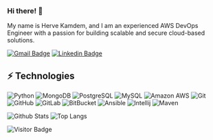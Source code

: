 ### Hi there! 👋
My name is Herve Kamdem, and I am an experienced AWS DevOps Engineer with a passion for building scalable and secure cloud-based solutions.

[![Gmail Badge](https://img.shields.io/badge/-awsdevops1520@gmail.com-c14438?style=flat-square&logo=Gmail&logoColor=white&link=mailto:awsdevops1520@gmail.com)](mailto:awsdevops1520@gmail.com) [![Linkedin Badge](https://img.shields.io/badge/-ludehsar-blue?style=flat-square&logo=Linkedin&logoColor=white&link=https://www.linkedin.com/in/ludehsar/)](https://www.linkedin.com/in/ludehsar/)

## ⚡ Technologies

![Python](https://img.shields.io/badge/-Python-black?style=flat-square&logo=Python)
![MongoDB](https://img.shields.io/badge/-MongoDB-black?style=flat-square&logo=mongodb)
![PostgreSQL](https://img.shields.io/badge/-PostgreSQL-336791?style=flat-square&logo=postgresql)
![MySQL](https://img.shields.io/badge/-MySQL-black?style=flat-square&logo=mysql)
![Amazon AWS](https://img.shields.io/badge/Amazon%20AWS-232F3E?style=flat-square&logo=amazon-aws)
![Git](https://img.shields.io/badge/-Git-black?style=flat-square&logo=git)
![GitHub](https://img.shields.io/badge/-GitHub-181717?style=flat-square&logo=github)
![GitLab](https://img.shields.io/badge/-GitLab-FCA121?style=flat-square&logo=gitlab)
![BitBucket](https://img.shields.io/badge/-BitBucket-darkblue?style=flat-square&logo=bitbucket)
![Ansible](https://img.shields.io/badge/-Ansible-black?style=flat-square&logo=ansible)
![Intellij](https://img.shields.io/badge/-Intellij-black?style=flat-square&logo=intellij)
![Maven](https://img.shields.io/badge/-Maven-white?style=flat-square&logo=maven)

![Github Stats](https://github-readme-stats.vercel.app/api?username=hervekamdem&count_private=true&show_icons=true&include_all_commits=true)
![Top Langs](https://github-readme-stats.vercel.app/api/top-langs/?username=hervekamdem&hide=TeX&layout=compact)

![Visitor Badge](https://visitor-badge.laobi.icu/badge?page_id=[hervekamdem.hervekamdem])

